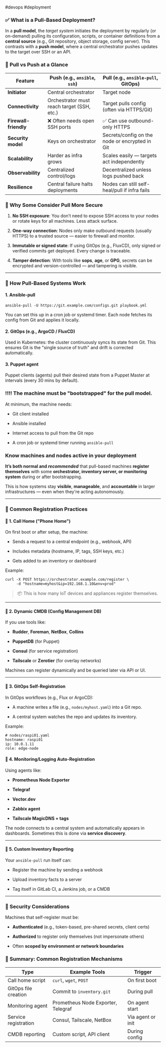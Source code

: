 #devops #deployment

### ✅ What is a Pull-Based Deployment?

In a **pull model**, the _target system_ initiates the deployment by regularly (or on-demand) pulling its configuration, scripts, or container definitions from a **central source** (e.g., Git repository, object storage, config server). This contrasts with a **push model**, where a central orchestrator pushes updates to the target over SSH or an API.

### 🚦 Pull vs Push at a Glance

|Feature|Push (e.g., `ansible`, `ssh`)|Pull (e.g., `ansible-pull`, GitOps)|
|---|---|---|
|**Initiator**|Central orchestrator|Target node|
|**Connectivity**|Orchestrator must reach target (SSH, etc.)|Target pulls config (often via HTTPS/Git)|
|**Firewall-friendly**|❌ Often needs open SSH ports|✅ Can use outbound-only HTTPS|
|**Security model**|Keys on orchestrator|Secrets/config on the node or encrypted in Git|
|**Scalability**|Harder as infra grows|Scales easily — targets act independently|
|**Observability**|Centralized control/logs|Decentralized unless logs pushed back|
|**Resilience**|Central failure halts deployments|Nodes can still self-heal/pull if infra fails|

### 🔐 Why Some Consider Pull More Secure

1. **No SSH exposure**: You don’t need to expose SSH access to your nodes or rotate keys for all machines. Less attack surface.
    
2. **One-way connection**: Nodes only make outbound requests (usually HTTPS) to a trusted source — easier to firewall and monitor.
    
3. **Immutable or signed state**: If using GitOps (e.g., FluxCD), only signed or verified commits get deployed. Every change is traceable.
    
4. **Tamper detection**: With tools like **sops**, **age**, or **GPG**, secrets can be encrypted and version-controlled — and tampering is visible.
    

---

### 🔧 How Pull-Based Systems Work

#### 1. **Ansible-pull**

```
ansible-pull -U https://git.example.com/configs.git playbook.yml
```


You can set this up in a cron job or systemd timer. Each node fetches its config from Git and applies it locally.

#### 2. **GitOps (e.g., ArgoCD / FluxCD)**

Used in Kubernetes: the cluster continuously syncs its state from Git. This ensures Git is the "single source of truth" and drift is corrected automatically.

#### 3. **Puppet agent**

Puppet clients (agents) pull their desired state from a Puppet Master at intervals (every 30 mins by default).



### !!!! The machine must be "bootstrapped" for the pull model.

At minimum, the machine needs:

- Git client installed
    
- Ansible installed
    
- Internet access to pull from the Git repo
    
- A cron job or systemd timer running `ansible-pull`
  
  
### Know machines and nodes active in your deployment


**It’s both normal and _recommended_** that pull-based machines **register themselves** with some **orchestrator, inventory server, or monitoring system** during or after bootstrapping.

This is how systems stay **visible**, **manageable**, and **accountable** in larger infrastructures — even when they're acting autonomously.

---

### 🧭 Common Registration Practices

#### 🔹 1. **Call Home ("Phone Home")**

On first boot or after setup, the machine:

- Sends a request to a central endpoint (e.g., webhook, API)
    
- Includes metadata (hostname, IP, tags, SSH keys, etc.)
    
- Gets added to an inventory or dashboard
    

Example:

```
curl -X POST https://orchestrator.example.com/register \
     -d "hostname=myhost&ip=192.168.1.10&env=prod"
```


> 📦 This is how many IoT devices and appliances register themselves.

---

#### 🔹 2. **Dynamic CMDB (Config Management DB)**

If you use tools like:

- **Rudder**, **Foreman**, **NetBox**, **Collins**
    
- **PuppetDB** (for Puppet)
    
- **Consul** (for service registration)
    
- **Tailscale** or **Zerotier** (for overlay networks)
    

Machines can register dynamically and be queried later via API or UI.

---

#### 🔹 3. **GitOps Self-Registration**

In GitOps workflows (e.g., Flux or ArgoCD):

- A machine writes a file (e.g., `nodes/myhost.yaml`) into a Git repo.
    
- A central system watches the repo and updates its inventory.
    

Example:

```
# nodes/raspi01.yaml
hostname: raspi01
ip: 10.0.1.11
role: edge-node
```

#### 🔹 4. **Monitoring/Logging Auto-Registration**

Using agents like:

- **Prometheus Node Exporter**
    
- **Telegraf**
    
- **Vector.dev**
    
- **Zabbix agent**
    
- **Tailscale MagicDNS + tags**
    

The node connects to a central system and automatically appears in dashboards. Sometimes this is done via **service discovery**.


---

#### 🔹 5. **Custom Inventory Reporting**

Your `ansible-pull` run itself can:

- Register the machine by sending a webhook
    
- Upload inventory facts to a server
    
- Tag itself in GitLab CI, a Jenkins job, or a CMDB
    

---

### 🚨 Security Considerations

Machines that self-register must be:

- **Authenticated** (e.g., token-based, pre-shared secrets, client certs)
    
- **Authorized** to register only themselves (not impersonate others)
    
- Often **scoped by environment or network boundaries**

### 🧪 Summary: Common Registration Mechanisms

|Type|Example Tools|Trigger|
|---|---|---|
|Call home script|`curl`, `wget`, `POST`|On first boot|
|GitOps file creation|Commit to `inventory.git`|During pull|
|Monitoring agent|Prometheus Node Exporter, Telegraf|On agent start|
|Service registration|Consul, Tailscale, NetBox|Via agent or init|
|CMDB reporting|Custom script, API client|During config|


